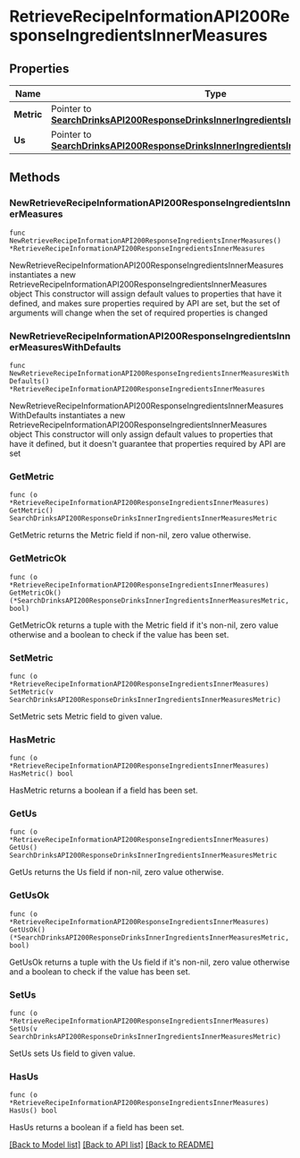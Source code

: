 # RetrieveRecipeInformationAPI200ResponseIngredientsInnerMeasures

## Properties

Name | Type | Description | Notes
------------ | ------------- | ------------- | -------------
**Metric** | Pointer to [**SearchDrinksAPI200ResponseDrinksInnerIngredientsInnerMeasuresMetric**](SearchDrinksAPI200ResponseDrinksInnerIngredientsInnerMeasuresMetric.md) |  | [optional] 
**Us** | Pointer to [**SearchDrinksAPI200ResponseDrinksInnerIngredientsInnerMeasuresMetric**](SearchDrinksAPI200ResponseDrinksInnerIngredientsInnerMeasuresMetric.md) |  | [optional] 

## Methods

### NewRetrieveRecipeInformationAPI200ResponseIngredientsInnerMeasures

`func NewRetrieveRecipeInformationAPI200ResponseIngredientsInnerMeasures() *RetrieveRecipeInformationAPI200ResponseIngredientsInnerMeasures`

NewRetrieveRecipeInformationAPI200ResponseIngredientsInnerMeasures instantiates a new RetrieveRecipeInformationAPI200ResponseIngredientsInnerMeasures object
This constructor will assign default values to properties that have it defined,
and makes sure properties required by API are set, but the set of arguments
will change when the set of required properties is changed

### NewRetrieveRecipeInformationAPI200ResponseIngredientsInnerMeasuresWithDefaults

`func NewRetrieveRecipeInformationAPI200ResponseIngredientsInnerMeasuresWithDefaults() *RetrieveRecipeInformationAPI200ResponseIngredientsInnerMeasures`

NewRetrieveRecipeInformationAPI200ResponseIngredientsInnerMeasuresWithDefaults instantiates a new RetrieveRecipeInformationAPI200ResponseIngredientsInnerMeasures object
This constructor will only assign default values to properties that have it defined,
but it doesn't guarantee that properties required by API are set

### GetMetric

`func (o *RetrieveRecipeInformationAPI200ResponseIngredientsInnerMeasures) GetMetric() SearchDrinksAPI200ResponseDrinksInnerIngredientsInnerMeasuresMetric`

GetMetric returns the Metric field if non-nil, zero value otherwise.

### GetMetricOk

`func (o *RetrieveRecipeInformationAPI200ResponseIngredientsInnerMeasures) GetMetricOk() (*SearchDrinksAPI200ResponseDrinksInnerIngredientsInnerMeasuresMetric, bool)`

GetMetricOk returns a tuple with the Metric field if it's non-nil, zero value otherwise
and a boolean to check if the value has been set.

### SetMetric

`func (o *RetrieveRecipeInformationAPI200ResponseIngredientsInnerMeasures) SetMetric(v SearchDrinksAPI200ResponseDrinksInnerIngredientsInnerMeasuresMetric)`

SetMetric sets Metric field to given value.

### HasMetric

`func (o *RetrieveRecipeInformationAPI200ResponseIngredientsInnerMeasures) HasMetric() bool`

HasMetric returns a boolean if a field has been set.

### GetUs

`func (o *RetrieveRecipeInformationAPI200ResponseIngredientsInnerMeasures) GetUs() SearchDrinksAPI200ResponseDrinksInnerIngredientsInnerMeasuresMetric`

GetUs returns the Us field if non-nil, zero value otherwise.

### GetUsOk

`func (o *RetrieveRecipeInformationAPI200ResponseIngredientsInnerMeasures) GetUsOk() (*SearchDrinksAPI200ResponseDrinksInnerIngredientsInnerMeasuresMetric, bool)`

GetUsOk returns a tuple with the Us field if it's non-nil, zero value otherwise
and a boolean to check if the value has been set.

### SetUs

`func (o *RetrieveRecipeInformationAPI200ResponseIngredientsInnerMeasures) SetUs(v SearchDrinksAPI200ResponseDrinksInnerIngredientsInnerMeasuresMetric)`

SetUs sets Us field to given value.

### HasUs

`func (o *RetrieveRecipeInformationAPI200ResponseIngredientsInnerMeasures) HasUs() bool`

HasUs returns a boolean if a field has been set.


[[Back to Model list]](../README.md#documentation-for-models) [[Back to API list]](../README.md#documentation-for-api-endpoints) [[Back to README]](../README.md)


